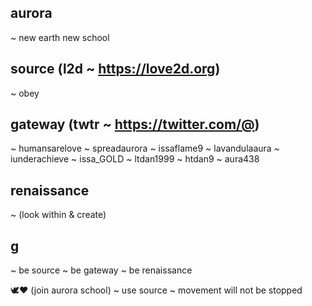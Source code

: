 ## aurora
~ new earth new school

## source (l2d ~ https://love2d.org)
~ obey

## gateway (twtr ~ https://twitter.com/@)
~ humansarelove
~ spreadaurora
~ issaflame9
~ lavandulaaura
~ iunderachieve
~ issa_GOLD
~ ltdan1999
~ htdan9
~ aura438

## renaissance
~ (look within & create)

## g
~ be source
~ be gateway
~ be renaissance

🕊❤️ (join aurora school)
~ use source
~ movement will not be stopped
